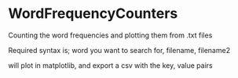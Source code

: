 # WordFrequencyCounters
Counting the word frequencies and plotting them from .txt files

Required syntax is; word you want to search for, filename, filename2

will plot in matplotlib, and export a csv with the key, value pairs
